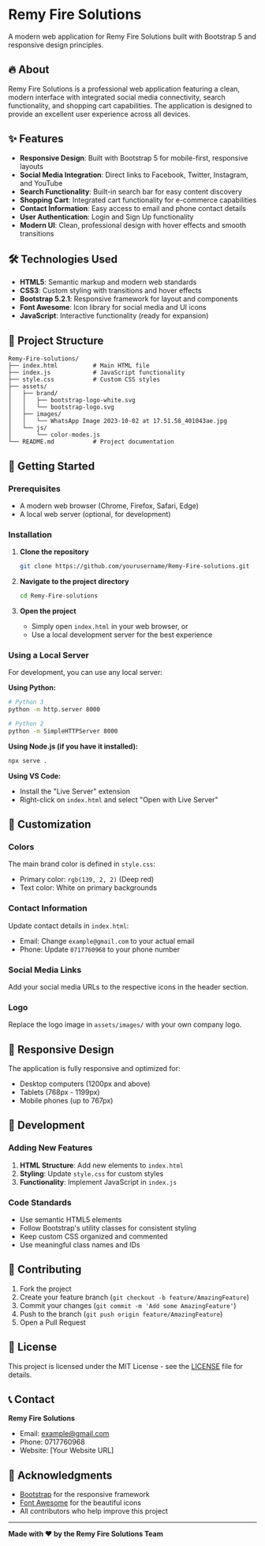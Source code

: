 # Remy Fire Solutions

A modern web application for Remy Fire Solutions built with Bootstrap 5 and responsive design principles.

## 🔥 About

Remy Fire Solutions is a professional web application featuring a clean, modern interface with integrated social media connectivity, search functionality, and shopping cart capabilities. The application is designed to provide an excellent user experience across all devices.

## ✨ Features

- **Responsive Design**: Built with Bootstrap 5 for mobile-first, responsive layouts
- **Social Media Integration**: Direct links to Facebook, Twitter, Instagram, and YouTube
- **Search Functionality**: Built-in search bar for easy content discovery
- **Shopping Cart**: Integrated cart functionality for e-commerce capabilities
- **Contact Information**: Easy access to email and phone contact details
- **User Authentication**: Login and Sign Up functionality
- **Modern UI**: Clean, professional design with hover effects and smooth transitions

## 🛠️ Technologies Used

- **HTML5**: Semantic markup and modern web standards
- **CSS3**: Custom styling with transitions and hover effects
- **Bootstrap 5.2.1**: Responsive framework for layout and components
- **Font Awesome**: Icon library for social media and UI icons
- **JavaScript**: Interactive functionality (ready for expansion)

## 📁 Project Structure

```
Remy-Fire-solutions/
├── index.html          # Main HTML file
├── index.js            # JavaScript functionality
├── style.css           # Custom CSS styles
├── assets/
│   ├── brand/
│   │   ├── bootstrap-logo-white.svg
│   │   └── bootstrap-logo.svg
│   ├── images/
│   │   └── WhatsApp Image 2023-10-02 at 17.51.58_401043ae.jpg
│   └── js/
│       └── color-modes.js
└── README.md           # Project documentation
```

## 🚀 Getting Started

### Prerequisites

- A modern web browser (Chrome, Firefox, Safari, Edge)
- A local web server (optional, for development)

### Installation

1. **Clone the repository**
   ```bash
   git clone https://github.com/yourusername/Remy-Fire-solutions.git
   ```

2. **Navigate to the project directory**
   ```bash
   cd Remy-Fire-solutions
   ```

3. **Open the project**
   - Simply open `index.html` in your web browser, or
   - Use a local development server for the best experience

### Using a Local Server

For development, you can use any local server:

**Using Python:**
```bash
# Python 3
python -m http.server 8000

# Python 2
python -m SimpleHTTPServer 8000
```

**Using Node.js (if you have it installed):**
```bash
npx serve .
```

**Using VS Code:**
- Install the "Live Server" extension
- Right-click on `index.html` and select "Open with Live Server"

## 🎨 Customization

### Colors
The main brand color is defined in `style.css`:
- Primary color: `rgb(139, 2, 2)` (Deep red)
- Text color: White on primary backgrounds

### Contact Information
Update contact details in `index.html`:
- Email: Change `example@gmail.com` to your actual email
- Phone: Update `0717760968` to your phone number

### Social Media Links
Add your social media URLs to the respective icons in the header section.

### Logo
Replace the logo image in `assets/images/` with your own company logo.

## 📱 Responsive Design

The application is fully responsive and optimized for:
- Desktop computers (1200px and above)
- Tablets (768px - 1199px)
- Mobile phones (up to 767px)

## 🔧 Development

### Adding New Features

1. **HTML Structure**: Add new elements to `index.html`
2. **Styling**: Update `style.css` for custom styles
3. **Functionality**: Implement JavaScript in `index.js`

### Code Standards

- Use semantic HTML5 elements
- Follow Bootstrap's utility classes for consistent styling
- Keep custom CSS organized and commented
- Use meaningful class names and IDs

## 🤝 Contributing

1. Fork the project
2. Create your feature branch (`git checkout -b feature/AmazingFeature`)
3. Commit your changes (`git commit -m 'Add some AmazingFeature'`)
4. Push to the branch (`git push origin feature/AmazingFeature`)
5. Open a Pull Request

## 📄 License

This project is licensed under the MIT License - see the [LICENSE](LICENSE) file for details.

## 📞 Contact

**Remy Fire Solutions**
- Email: example@gmail.com
- Phone: 0717760968
- Website: [Your Website URL]

## 🙏 Acknowledgments

- [Bootstrap](https://getbootstrap.com/) for the responsive framework
- [Font Awesome](https://fontawesome.com/) for the beautiful icons
- All contributors who help improve this project

---

**Made with ❤️ by the Remy Fire Solutions Team**
